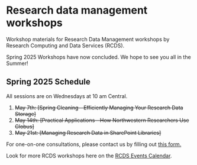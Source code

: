 # Research data management workshops
Workshop materials for Research Data Management workshops by Research Computing and Data Services (RCDS).

Spring 2025 Workshops have now concluded. We hope to see you all in the Summer!

## Spring 2025 Schedule
All sessions are on Wednesdays at 10 am Central.
1. ~~May 7th: [Spring Cleaning—Efficiently Managing Your Research Data Storage]~~
2. ~~May 14th: [Practical Applications—How Northwestern Researchers Use Globus]~~
3. ~~May 21st: [Managing Research Data in SharePoint Libraries]~~

For one-on-one consultations, please contact us by filling out [this form.](https://services.northwestern.edu/TDClient/30/Portal/Requests/ServiceDet?ID=92)

Look for more RCDS workshops here on the [RCDS Events Calendar](https://planitpurple.northwestern.edu/calendar/4661).
